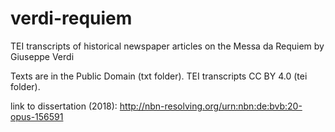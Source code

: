 # verdi-requiem
TEI transcripts of historical newspaper articles on the Messa da Requiem by Giuseppe Verdi

Texts are in the Public Domain (txt folder).
TEI transcripts CC BY 4.0 (tei folder).

link to dissertation (2018):
http://nbn-resolving.org/urn:nbn:de:bvb:20-opus-156591

